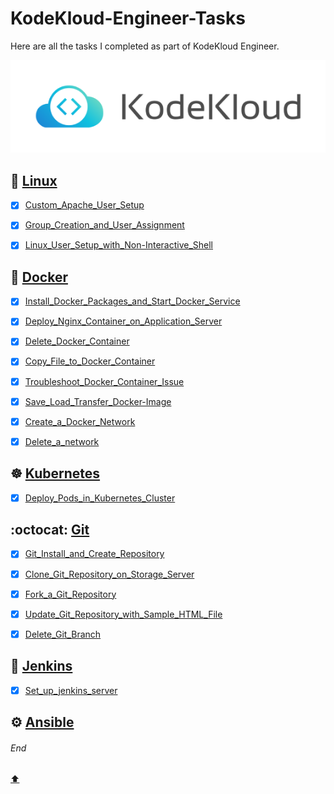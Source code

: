 # KodeKloud-Engineer-Tasks
Here are all the tasks I completed as part of KodeKloud Engineer.

![Logo](https://github.com/harshitsahu2311/KodeKloud-Engineer-Tasks/blob/main/kodekloud.png)


## 🐧 [Linux](Linux)
- [x] [Custom_Apache_User_Setup](https://github.com/harshitsahu2311/KodeKloud-Engineer-Tasks/blob/main/Linux/Custom_Apache_User_Setup.md)
- [x] [Group_Creation_and_User_Assignment](https://github.com/harshitsahu2311/KodeKloud-Engineer-Tasks/blob/main/Linux/Group_Creation_and_User_Assignment.md)
- [x] [Linux_User_Setup_with_Non-Interactive_Shell](https://github.com/harshitsahu2311/KodeKloud-Engineer-Tasks/blob/main/Linux/Linux_User_Setup_with_Non-Interactive_Shell.md) 


## 🐋 [Docker](Docker)
- [x] [Install_Docker_Packages_and_Start_Docker_Service](https://github.com/harshitsahu2311/KodeKloud-Engineer-Tasks/blob/main/Docker/Install_Docker_Packages_and_Start_Docker_Service.md)
- [x] [Deploy_Nginx_Container_on_Application_Server](https://github.com/harshitsahu2311/KodeKloud-Engineer-Tasks/blob/main/Docker/Deploy_Nginx_Container_on_Application_Server.md)
- [x] [Delete_Docker_Container](https://github.com/harshitsahu2311/KodeKloud-Engineer-Tasks/blob/main/Docker/Delete_Docker_Container.md)
- [x] [Copy_File_to_Docker_Container](https://github.com/harshitsahu2311/KodeKloud-Engineer-Tasks/blob/main/Docker/Copy_File_to_Docker_Container.md)
- [x] [Troubleshoot_Docker_Container_Issue](https://github.com/harshitsahu2311/KodeKloud-Engineer-Tasks/blob/main/Docker/Troubleshoot_Docker_Container_Issue.md)
- [x] [Save_Load_Transfer_Docker-Image](https://github.com/harshitsahu2311/KodeKloud-Engineer-Tasks/blob/main/Docker/Save_Load_Transfer_Docker-Image.md)
- [x] [Create_a_Docker_Network](https://github.com/harshitsahu2311/KodeKloud-Engineer-Tasks/blob/main/Docker/Create_a_Docker_Network.md)
- [x] [Delete_a_network](https://github.com/harshitsahu2311/KodeKloud-Engineer-Tasks/blob/main/Docker/Delete_a_network.md) 


## ☸️ [Kubernetes](Kubernetes)
- [x] [Deploy_Pods_in_Kubernetes_Cluster](https://github.com/harshitsahu2311/KodeKloud-Engineer-Tasks/blob/main/Kubernetes/Deploy_Pods_in_Kubernetes_Cluster.md)

## :octocat: [Git](Git)
- [x] [Git_Install_and_Create_Repository](https://github.com/harshitsahu2311/KodeKloud-Engineer-Tasks/blob/main/Git/Git_Install_and_Create_Repository.md)
- [x] [Clone_Git_Repository_on_Storage_Server](https://github.com/harshitsahu2311/KodeKloud-Engineer-Tasks/blob/main/Git/Clone_Git_Repository_on_Storage_Server.md)
- [x] [Fork_a_Git_Repository](https://github.com/harshitsahu2311/KodeKloud-Engineer-Tasks/blob/main/Git/Fork_a_Git_Repository.md)
- [x] [Update_Git_Repository_with_Sample_HTML_File](https://github.com/harshitsahu2311/KodeKloud-Engineer-Tasks/blob/main/Git/Update_Git_Repository_with_Sample_HTML_File.md)
- [x] [Delete_Git_Branch](https://github.com/harshitsahu2311/KodeKloud-Engineer-Tasks/blob/main/Git/Delete_Git_Branch.md) 


## 🚀 [Jenkins](Jenkins)
- [x] [Set_up_jenkins_server](https://github.com/harshitsahu2311/KodeKloud-Engineer-Tasks/blob/main/Jenkins/Set_up_jenkins_server.md)


## ⚙️ [Ansible](Ansible)


###### End     
[:arrow_up:](#KodeKloud-Engineer-Tasks) 


